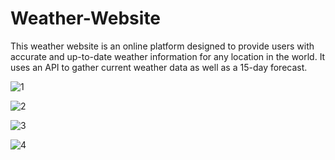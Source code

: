 # Weather-Website
This weather website is an online platform designed to provide users with accurate and up-to-date weather information for any location in the world. It uses an API to gather current weather data as well as a 15-day forecast.

![1](https://user-images.githubusercontent.com/116200170/236792136-9b0d9b5c-7e89-4e77-b9fd-888c30b9809c.png)

![2](https://user-images.githubusercontent.com/116200170/236792176-9fae0411-446c-4ca4-9892-4cba4f1fb507.png)

![3](https://user-images.githubusercontent.com/116200170/236792201-a48dfc74-58f1-4008-b8bf-d0d4ca9687d0.png)

![4](https://user-images.githubusercontent.com/116200170/236792846-32a8ddbe-6509-4f19-a38f-0225f0420656.png)
